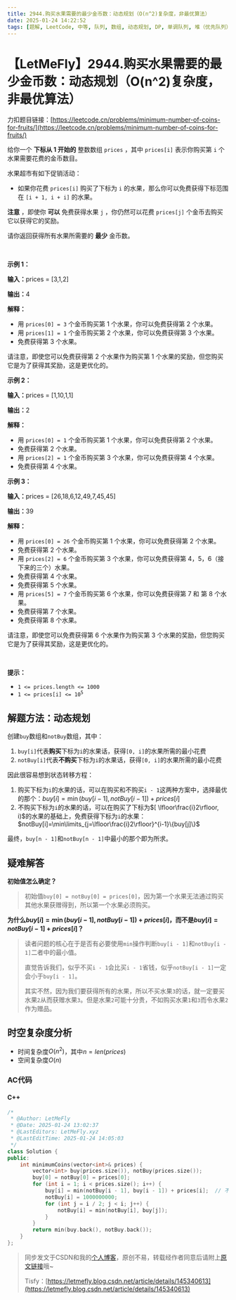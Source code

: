 ```yaml
---
title: 2944.购买水果需要的最少金币数：动态规划（O(n^2)复杂度，非最优算法）
date: 2025-01-24 14:22:52
tags: [题解, LeetCode, 中等, 队列, 数组, 动态规划, DP, 单调队列, 堆（优先队列）]
---
```


# 【LetMeFly】2944.购买水果需要的最少金币数：动态规划（O(n^2)复杂度，非最优算法）

力扣题目链接：[https://leetcode.cn/problems/minimum-number-of-coins-for-fruits/](https://leetcode.cn/problems/minimum-number-of-coins-for-fruits/)

<p>给你一个 <strong>下标从 1 开始的</strong> 整数数组&nbsp;<code>prices</code>&nbsp;，其中&nbsp;<code>prices[i]</code>&nbsp;表示你购买第 <code>i</code>&nbsp;个水果需要花费的金币数目。</p>

<p>水果超市有如下促销活动：</p>

<ul>
	<li>如果你花费 <code>prices[i]</code>&nbsp;购买了下标为&nbsp;<code>i</code>&nbsp;的水果，那么你可以免费获得下标范围在&nbsp;<code>[i + 1, i + i]</code>&nbsp;的水果。</li>
</ul>

<p><strong>注意</strong>&nbsp;，即使你&nbsp;<strong>可以</strong>&nbsp;免费获得水果&nbsp;<code>j</code>&nbsp;，你仍然可以花费&nbsp;<code>prices[j]</code>&nbsp;个金币去购买它以获得它的奖励。</p>

<p>请你返回获得所有水果所需要的 <strong>最少</strong>&nbsp;金币数。</p>

<p>&nbsp;</p>

<p><strong class="example">示例 1：</strong></p>

<div class="example-block">
<p><strong>输入：</strong><span class="example-io">prices = [3,1,2]</span></p>

<p><strong>输出：</strong><span class="example-io">4</span></p>

<p><strong>解释：</strong></p>

<ul>
	<li>用&nbsp;<code>prices[0] = 3</code>&nbsp;个金币购买第 1 个水果，你可以免费获得第 2 个水果。</li>
	<li>用&nbsp;<code>prices[1] = 1</code>&nbsp;个金币购买第 2 个水果，你可以免费获得第 3 个水果。</li>
	<li>免费获得第 3 个水果。</li>
</ul>

<p>请注意，即使您可以免费获得第 2 个水果作为购买第 1 个水果的奖励，但您购买它是为了获得其奖励，这是更优化的。</p>
</div>

<p><strong class="example">示例 2：</strong></p>

<div class="example-block">
<p><strong>输入：</strong><span class="example-io">prices = [1,10,1,1]</span></p>

<p><strong>输出：</strong><span class="example-io">2</span></p>

<p><strong>解释：</strong></p>

<ul>
	<li>用&nbsp;<code>prices[0] = 1</code> 个金币购买第 1 个水果，你可以免费获得第 2 个水果。</li>
	<li>免费获得第 2 个水果。</li>
	<li>用&nbsp;<code>prices[2] = 1</code> 个金币购买第 3 个水果，你可以免费获得第 4 个水果。</li>
	<li>免费获得第 4 个水果。</li>
</ul>
</div>

<p><strong class="example">示例 3：</strong></p>

<div class="example-block">
<p><strong>输入：</strong><span class="example-io">prices = [26,18,6,12,49,7,45,45]</span></p>

<p><strong>输出：</strong><span class="example-io">39</span></p>

<p><strong>解释：</strong></p>

<ul>
	<li>用&nbsp;<code>prices[0] = 26</code> 个金币购买第 1 个水果，你可以免费获得第 2 个水果。</li>
	<li>免费获得第 2 个水果。</li>
	<li>用&nbsp;<code>prices[2] = 6</code> 个金币购买第 3 个水果，你可以免费获得第 4，5，6（接下来的三个）水果。</li>
	<li>免费获得第 4 个水果。</li>
	<li>免费获得第 5&nbsp;个水果。</li>
	<li>用&nbsp;<code>prices[5] = 7</code>&nbsp;个金币购买第 6 个水果，你可以免费获得第 7 和 第 8 个水果。</li>
	<li>免费获得第 7&nbsp;个水果。</li>
	<li>免费获得第 8&nbsp;个水果。</li>
</ul>

<p>请注意，即使您可以免费获得第 6 个水果作为购买第 3 个水果的奖励，但您购买它是为了获得其奖励，这是更优化的。</p>
</div>

<p>&nbsp;</p>

<p><strong>提示：</strong></p>

<ul>
	<li><code>1 &lt;= prices.length &lt;= 1000</code></li>
	<li><code>1 &lt;= prices[i] &lt;= 10<sup>5</sup></code></li>
</ul>


    
## 解题方法：动态规划

创建`buy`数组和`notBuy`数组，其中：

1. `buy[i]`代表**购买**下标为`i`的水果话，获得`[0, i]`的水果所需的最小花费
1. `notBuy[i]`代表**不购买**下标为`i`的水果话，获得`[0, i]`的水果所需的最小花费

因此很容易想到状态转移方程：

1. 购买下标为`i`的水果的话，可以在购买和不购买`i - 1`这两种方案中，选择最优的那个：$buy[i] = \min(buy[i - 1], notBuy[i - 1]) + prices[i]$
1. 不购买下标为`i`的水果的话，可以在购买了下标为$[ \lfloor\frac{i}2\rfloor, i)$的水果的基础上，免费获得下标为`i`的水果：$notBuy[i]=\min\limits_{j=\lfloor\frac{i}2\rfloor}^{i-1}\{buy[j]\}$

最终，`buy[n - 1]`和`notBuy[n - 1]`中最小的那个即为所求。

## 疑难解答

**初始值怎么确定？**

> 初始值`buy[0] = notBuy[0] = prices[0]`，因为第一个水果无法通过购买其他水果获赠得到，所以第一个水果必须购买。

**为什么$buy[i] = \min(buy[i - 1], notBuy[i - 1]) + prices[i]$，而不是$buy[i] = notBuy[i - 1] + prices[i]$？**

> 读者问题的核心在于是否有必要使用`min`操作判断`buy[i - 1]`和`notBuy[i - 1]`二者中的最小值。
>
> 直觉告诉我们，似乎不买`i - 1`会比买`i - 1`省钱，似乎`notBuy[i - 1]`一定会小于`buy[i - 1]`。
>
> 其实不然，因为我们要获得所有的水果，所以不买水果`3`的话，就一定要买水果`2`从而获赠水果`3`。但是水果`2`可能十分贵，不如购买水果`1`和`3`而令水果`2`作为赠品。

## 时空复杂度分析

+ 时间复杂度$O(n^2)$，其中$n=len(prices)$
+ 空间复杂度$O(n)$

### AC代码

#### C++

```cpp
/*
 * @Author: LetMeFly
 * @Date: 2025-01-24 13:02:37
 * @LastEditors: LetMeFly.xyz
 * @LastEditTime: 2025-01-24 14:05:03
 */
class Solution {
public:
    int minimumCoins(vector<int>& prices) {
        vector<int> buy(prices.size()), notBuy(prices.size());
        buy[0] = notBuy[0] = prices[0];
        for (int i = 1; i < prices.size(); i++) {
            buy[i] = min(notBuy[i - 1], buy[i - 1]) + prices[i];  // 不买3的话必须买2，因此buy[2]不一定大于notBuy[2]
            notBuy[i] = 1000000000;
            for (int j = i / 2; j < i; j++) {
                notBuy[i] = min(notBuy[i], buy[j]);
            }
        }
        return min(buy.back(), notBuy.back());
    }
};
```

> 同步发文于CSDN和我的[个人博客](https://blog.letmefly.xyz/)，原创不易，转载经作者同意后请附上[原文链接](https://blog.letmefly.xyz/2025/01/24/LeetCode%202944.%E8%B4%AD%E4%B9%B0%E6%B0%B4%E6%9E%9C%E9%9C%80%E8%A6%81%E7%9A%84%E6%9C%80%E5%B0%91%E9%87%91%E5%B8%81%E6%95%B0/)哦~
>
> Tisfy：[https://letmefly.blog.csdn.net/article/details/145340613](https://letmefly.blog.csdn.net/article/details/145340613)
